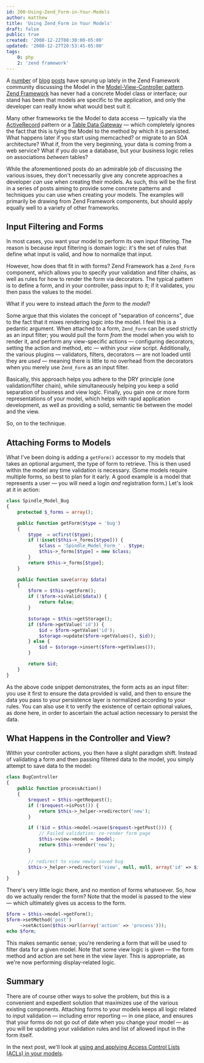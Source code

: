 ```yaml
---
id: 200-Using-Zend_Form-in-Your-Models
author: matthew
title: 'Using Zend_Form in Your Models'
draft: false
public: true
created: '2008-12-22T08:30:00-05:00'
updated: '2008-12-27T20:53:45-05:00'
tags:
    0: php
    2: 'zend framework'
---
```

A [number](http://blog.astrumfutura.com/index.php?url=archives/373-The-M-in-MVC-Why-Models-are-Misunderstood-and-Unappreciated.html)
of [blog](http://akrabat.com/2008/12/13/on-models-in-a-zend-framework-application/)
[posts](http://codeutopia.net/blog/2008/12/17/the-problems-faced-by-a-common-model-interface-in-frameworks/)
have sprung up lately in the Zend Framework community discussing the Model in
the [Model-View-Controller pattern](http://en.wikipedia.org/wiki/Model-view-controller).
[Zend Framework](http://framework.zend.com/) has never had a concrete Model class or
interface; our stand has been that models are specific to the application, and
only the developer can really know what would best suit it.

Many other frameworks tie the Model to data access — typically via the
[ActiveRecord](http://en.wikipedia.org/wiki/Active_record_pattern) pattern or a
[Table Data Gateway](http://martinfowler.com/eaaCatalog/tableDataGateway.html)
— which completely ignores the fact that this is tying the Model to the method
by which it is persisted. What happens later if you start using memcached? or
migrate to an SOA architecture? What if, from the very beginning, your data is
coming from a web service? What if you *do* use a database, but your business
logic relies on associations *between* tables?

While the aforementioned posts do an admirable job of discussing the various
issues, they don't necessarily give any concrete approaches a developer *can*
use when creating their models. As such, this will be the first in a series of
posts aiming to provide some concrete patterns and techniques you can use when
creating your models. The examples will primarily be drawing from Zend
Framework components, but should apply equally well to a variety of other
frameworks.

<!--- EXTENDED -->

Input Filtering and Forms
-------------------------

In most cases, you want your model to perform its own input filtering. The
reason is because input filtering is domain logic: it's the set of rules that
define what input is valid, and how to normalize that input.

However, how does that fit in with forms? Zend Framework has a `Zend_Form`
component, which allows you to specify your validation and filter chains, as
well as rules for how to render the form via decorators. The typical pattern is
to define a form, and in your controller, pass input to it; if it validates,
you then pass the values to the model.

What if you were to instead attach the *form* to the *model*?

Some argue that this violates the concept of "separation of concerns", due to
the fact that it mixes rendering logic into the model. I feel this is a
pedantic argument. When attached to a form, `Zend_Form` can be used strictly as
an input filter; you would pull the form *from* the model when you wish to
render it, and perform any view-specific actions — configuring decorators,
setting the action and method, etc — within your *view* script. Additionally,
the various plugins — validators, filters, decorators — are not loaded until
they are *used* — meaning there is little to no overhead from the decorators
when you merely use `Zend_Form` as an input filter.

Basically, this approach helps you adhere to the DRY principle (one
validation/filter chain), while simultaneously helping you keep a solid
separation of business and view logic. Finally, you gain one or more form
representations of your model, which helps with rapid application development,
as well as providing a solid, semantic tie between the model and the view.

So, on to the technique.

Attaching Forms to Models
-------------------------

What I've been doing is adding a `getForm()` accessor to my models that takes
an optional argument, the type of form to retrieve. This is then used within
the model any time validation is necessary. (Some models require multiple
forms, so best to plan for it early. A good example is a model that represents
a user — you will need a login *and* registration form.) Let's look at it in
action:

```php
class Spindle_Model_Bug
{
    protected $_forms = array();

    public function getForm($type = 'bug')
    {
        $type  = ucfirst($type);
        if (!isset($this->_forms[$type])) {
            $class = 'Spindle_Model_Form_' . $type;
            $this->_forms[$type] = new $class;
        }
        return $this->_forms[$type];
    }

    public function save(array $data)
    {
        $form = $this->getForm();
        if (!$form->isValid($data)) {
            return false;
        }

        $storage = $this->getStorage();
        if ($form->getValue('id')) {
            $id = $form->getValue('id');
            $storage->update($form->getValues(), $id));
        } else {
            $id = $storage->insert($form->getValues());
        }

        return $id;
    }
}
```

As the above code snippet demonstrates, the form acts as an input filter: you
use it first to ensure the data provided is valid, and then to ensure the data
you pass to your persistence layer is normalized according to your rules. You
can also use it to verify the existence of certain optional values, as done
here, in order to ascertain the actual action necessary to persist the data.

What Happens in the Controller and View?
----------------------------------------

Within your controller actions, you then have a slight paradigm shift. Instead
of validating a form and then passing filtered data to the model, you simply
attempt to save data to the model:

```php
class BugController
{
    public function processAction()
    {
        $request = $this->getRequest();
        if (!$request->isPost()) {
            return $this->_helper->redirector('new');
        }

        if (!$id = $this->model->save($request->getPost())) {
            // Failed validation; re-render form page
            $this->view->model = $model;
            return $this->render('new');
        }

        // redirect to view newly saved bug
        $this->_helper->redirector('view', null, null, array('id' => $id));
    }
}
```

There's very little logic there, and no mention of forms whatsoever. So, how do
we actually render the form? Note that the model is passed to the view — which
ultimately gives us access to the form.

```php
$form = $this->model->getForm();
$form->setMethod('post')
     ->setAction($this->url(array('action' => 'process')));
echo $form;
```

This makes semantic sense; you're rendering a form that will be used to filter
data for a given model. Note that some view logic is given — the form method
and action are set here in the view layer. This is appropriate, as we're now
performing display-related logic.

Summary
-------

There are of course other ways to solve the problem, but this is a convenient
and expedient solution that maximizes use of the various existing components.
Attaching forms to your models keeps all logic related to input validation —
including error reporting — in one place, and ensures that your forms do not go
out of date when you change your model — as you will be updating your
validation rules and list of allowed input in the form itself.

In the next post, we'll look at
[using and applying Access Control Lists (ACLs) in your models](/blog/201-Applying-ACLs-to-Models.html).
